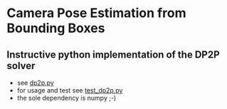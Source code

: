 # Camera Pose Estimation from Bounding Boxes

## Instructive python implementation of the DP2P solver

* see [dp2p.py](dp2p.py)
* for usage and test see [test_dp2p.py](test_dp2p.py)
* the sole dependency is numpy ;-)

